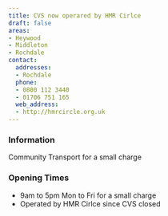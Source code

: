 ```yaml
---
title: CVS now operared by HMR Cirlce
draft: false
areas:
- Heywood
- Middleton
- Rochdale
contact:
  addresses:
  - Rochdale
  phone:
  - 0800 112 3440
  - 01706 751 165
  web_address:
  - http://hmrcircle.org.uk
---
```


### Information
Community Transport for a small charge

### Opening Times
* 9am to 5pm  Mon to Fri for a small charge
* Operated by HMR Cirlce since CVS closed